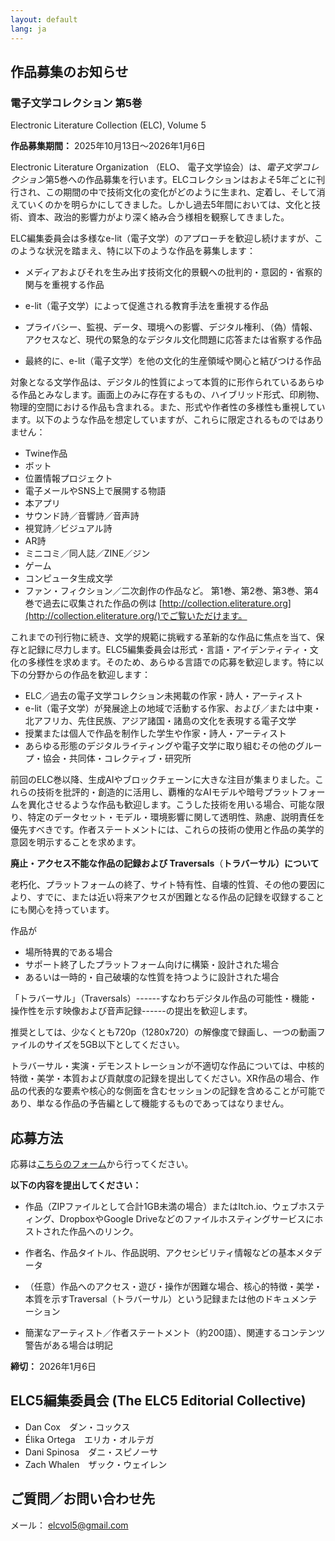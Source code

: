 ```yaml
---
layout: default
lang: ja
---
```


## 作品募集のお知らせ

### 電子文学コレクション 第5巻

Electronic Literature Collection (ELC), Volume 5

**作品募集期間：** 2025年10月13日～2026年1月6日

Electronic Literature Organization （ELO、
電子文学協会）は、*電子文学コレクション*第5巻への作品募集を行います。ELCコレクションはおよそ5年ごとに刊行され、この期間の中で技術文化の変化がどのように生まれ、定着し、そして消えていくのかを明らかにしてきました。しかし過去5年間においては、文化と技術、資本、政治的影響力がより深く絡み合う様相を観察してきました。

ELC編集委員会は多様なe-lit（電子文学）のアプローチを歓迎し続けますが、このような状況を踏まえ、特に以下のような作品を募集します：

- メディアおよびそれを生み出す技術文化的景観への批判的・意図的・省察的関与を重視する作品

- e-lit（電子文学）によって促進される教育手法を重視する作品

- プライバシー、監視、データ、環境への影響、デジタル権利、（偽）情報、アクセスなど、現代の緊急的なデジタル文化問題に応答または省察する作品

- 最終的に、e-lit（電子文学）を他の文化的生産領域や関心と結びつける作品

対象となる文学作品は、デジタル的性質によって本質的に形作られているあらゆる作品とみなします。画面上のみに存在するもの、ハイブリッド形式、印刷物、物理的空間における作品も含まれる。また、形式や作者性の多様性も重視しています。以下のような作品を想定していますが、これらに限定されるものではありません：

- Twine作品
- ボット
- 位置情報プロジェクト
- 電子メールやSNS上で展開する物語
- 本アプリ
- サウンド詩／音響詩／音声詩
- 視覚詩／ビジュアル詩
- AR詩
- ミニコミ／同人誌／ZINE／ジン
- ゲーム
- コンピュータ生成文学
- ファン・フィクション／二次創作の作品など。
第1巻、第2巻、第3巻、第4巻で過去に収集された作品の例は
[http://collection.eliterature.org](http://collection.eliterature.org/)でご覧いただけます。

これまでの刊行物に続き、文学的規範に挑戦する革新的な作品に焦点を当て、保存と記録に尽力します。ELC5編集委員会は形式・言語・アイデンティティ・文化の多様性を求めます。そのため、あらゆる言語での応募を歓迎します。特に以下の分野からの作品を歓迎します：

- ELC／過去の電子文学コレクション未掲載の作家・詩人・アーティスト
- e-lit（電子文学）が発展途上の地域で活動する作家、および／または中東・北アフリカ、先住民族、アジア諸国・諸島の文化を表現する電子文学
- 授業または個人で作品を制作した学生や作家・詩人・アーティスト
- あらゆる形態のデジタルライティングや電子文学に取り組むその他のグループ・協会・共同体・コレクティブ・研究所

前回のELC巻以降、生成AIやブロックチェーンに大きな注目が集まりました。これらの技術を批評的・創造的に活用し、覇権的なAIモデルや暗号プラットフォームを異化させるような作品も歓迎します。こうした技術を用いる場合、可能な限り、特定のデータセット・モデル・環境影響に関して透明性、熟慮、説明責任を優先すべきです。作者ステートメントには、これらの技術の使用と作品の美学的意図を明示することを求めます。

**廃止・アクセス不能な作品の記録および
Traversals**（**トラバーサル）について**

老朽化、プラットフォームの終了、サイト特有性、自壊的性質、その他の要因により、すでに、または近い将来アクセスが困難となる作品の記録を収録することにも関心を持っています。

作品が

- 場所特異的である場合
- サポート終了したプラットフォーム向けに構築・設計された場合
- あるいは一時的・自己破壊的な性質を持つように設計された場合

「トラバーサル」（Traversals）------すなわちデジタル作品の可能性・機能・操作性を示す映像および音声記録------の提出を歓迎します。

推奨としては、少なくとも720p（1280x720）の解像度で録画し、一つの動画ファイルのサイズを5GB以下としてください。

トラバーサル・実演・デモンストレーションが不適切な作品については、中核的特徴・美学・本質および貢献度の記録を提出してください。XR作品の場合、作品の代表的な要素や核心的な側面を含むセッションの記録を含めることが可能であり、単なる作品の予告編として機能するものであってはなりません。

## 応募方法

応募は[こちらのフォーム](https://forms.gle/Ftir1rj4NBoBBNJJA)から行ってください。

**以下の内容を提出してください：**

- 作品（ZIPファイルとして合計1GB未満の場合）またはItch.io、ウェブホスティング、DropboxやGoogle Driveなどのファイルホスティングサービスにホストされた作品へのリンク。

- 作者名、作品タイトル、作品説明、アクセシビリティ情報などの基本メタデータ
- （任意）作品へのアクセス・遊び・操作が困難な場合、核心的特徴・美学・本質を示すTraversal（トラバーサル）という記録または他のドキュメンテーション
- 簡潔なアーティスト／作者ステートメント（約200語）、関連するコンテンツ警告がある場合は明記

**締切：** 2026年1月6日

## ELC5編集委員会 (**The ELC5 Editorial Collective**)

- Dan Cox　ダン・コックス
- Élika Ortega　エリカ・オルテガ
- Dani Spinosa　ダニ・スピノーサ
- Zach Whalen　ザック・ウェイレン

## ご質問／お問い合わせ先

メール： <elcvol5@gmail.com>
